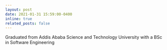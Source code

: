 ```yaml
---
layout: post
date: 2021-01-31 15:59:00-0400
inline: true
related_posts: false
---
```


Graduated from Addis Ababa Science and Technology University with a BSc in Software Engineering